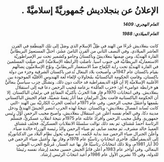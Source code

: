 <h1 dir="rtl">الإعلانُ عن بنجلاديش جُمهوريَّةً إسلاميَّةً .</h1>

<h5 dir="rtl">العام الهجري:  1409

العام الميلادي: 1988

</h5>

<p dir="rtl">كانت بنغلاديش جُزءًا من الهند في ظِلِّ الإسلامِ الذي وصَلَ إلى تلك المِنطَقةِ في القرن العاشر الميلادي. وفي النصف الثاني من القرن الثامنَ عشَرَ، احتلَّ المستعمِرُ البريطانيُّ القارة الهنديَّةَ، ومن ضِمنها بنغلاديشُ وباكستانُ وجامو وكشمير تحت نير الإمبراطوريَّة الاستعماريَّة البريطانيَّة في جنوب آسيا. ناضلتِ (الرابطة الإسلاميَّة) التي ضمَّتِ المسلمينَ في القارة الهنديَّةِ تحت راية الكِفاح ضدَّ الاستعمار البريطانيِّ، وتوَّجَ الإسلاميُّون نِضالَهم بقيام باكستان عام 1947م، وأصبحت بلاد البنغال تُدعى باكستان الشرقية وجزء من دولة باكستان، وقامتِ الحكومة الباكستانيَّة بمُحاولاتٍ لإلغاء لُغة الهندوس الأقليَّة الموجودة بين الأغلبية الإسلاميَّة إلا أن قُوَّة الديمقراطية قد حالت دون ذلك. وتشكَّل حِزب سياسيٌّ بنغاليٌّ هو «رابطة عوامي» أي: «حزب العامَّة» بزعامة مُجيب الرحمن دعا فيه إلى استقلال بنغلاديش. وفي انتخابات 1970م فاز هذا الحزبُ بأكثريَّة المقاعِدِ في برلمان الباكستان. إلا أن الحكومة الباكستانية قامت بحلِّ البرلمانِ مما أثار نِقمةً شعبيَّةً، فقام الجيش الباكستاني بقَمعِها واعتقَلَ مجيب الرحمن. وفي عام 1971م اندلعتِ الحربُ الكارثيَّة بين الهند -التي كانت تُساند انفصالَ بنغلاديش- وباكستان. نتيجةً لهذه الحرب انتصر الجيشُ الهنديُّ ودخل مدينة دكا، وفي العام نفسه أُعلن عن استقلال بنغلاديش، وأصبح مجيب الرحمن أوَّلَ رئيس جمهوريةٍ. وقُتل مجيب الرحمن وأفرادُ عائلته عام 1975م نتيجةَ انقلابٍ عسكريٍّ، فتسلَّم الرئاسةَ أحمدُ مُشتاق، ثم بعد ذلك توالت سلسلةُ الانقلاباتِ العسكريَّةِ، فخلف مُشتاق العميدُ خالد مشرف، ثم محمد صايم، ثم ضياء الرحمن والدُ رئيسة الوزراء خالدة ضياء. وأعلَنَ الجنرال ضياء الرحمن منذ بداية حُكمه، أنه سوف يُحول نظام البلاد من الدكتاتوريَّةِ إلى الديمقراطيَّةِ. فأجرى انتخاباتٍ رئاسيَّةٍ عام 1978م وفاز بها. واُغتيل ضياء الرحمن في 30 أيار 1981م، وتلا ذلك انتخاباتٌ رئاسيَّةٌ فاز بها عبد الستار، مُرشَّح الحزب الوطني البنغالي. وفي أواخر عام 1983م أعلن قائدُ الجيش حسين محمد إرشاد نفسه رئيسًا للدولة، وفي 15 تشرين الأول عام 1986م أُعيد انتخابُ الرئيس إرشاد.</p></br>

